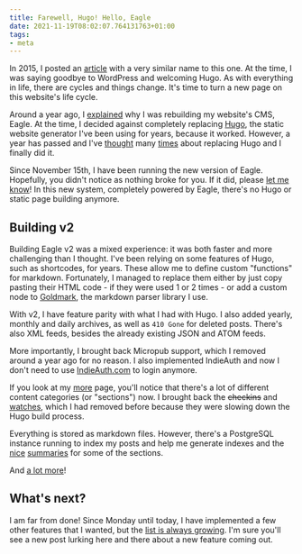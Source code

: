 ```yaml
---
title: Farewell, Hugo! Hello, Eagle
date: 2021-11-19T08:02:07.764131763+01:00
tags:
- meta
---
```


In 2015, I posted an [article](/2015/08/12/farewell-wordpress-hello-hugo) with a very similar name to this one. At the time, I was saying goodbye to WordPress and welcoming Hugo. As with everything in life, there are cycles and things change. It's time to turn a new page on this website's life cycle.

<!--more-->

Around a year ago, I [explained](/2020/10/12/rebuilding-eagle-cms) why I was rebuilding my website's CMS, Eagle. At the time, I decided against completely replacing [Hugo](http://gohugo.io/), the static website generator I've been using for years, because it worked. However, a year has passed and I've [thought](/tags/meta) many [times](/2021/02/04/is-it-time-build-cms) about replacing Hugo and I finally did it.

Since November 15th, I have been running the new version of Eagle. Hopefully, you didn't notice as nothing broke for you. If it did, please [let me know](/contact)! In this new system, completely powered by Eagle, there's no Hugo or static page building anymore.

## Building v2

Building Eagle v2 was a mixed experience: it was both faster and more challenging than I thought. I've been relying on some features of Hugo, such as shortcodes, for years. These allow me to define custom "functions" for markdown. Fortunately, I managed to replace them either by just copy pasting their HTML code - if they were used 1 or 2 times - or add a custom node to [Goldmark](https://github.com/yuin/goldmark), the markdown parser library I use.

With v2, I have feature parity with what I had with Hugo. I also added yearly, monthly and daily archives, as well as `410 Gone` for deleted posts. There's also XML feeds, besides the already existing JSON and ATOM feeds.

More importantly, I brought back Micropub support, which I removed around a year ago for no reason. I also implemented IndieAuth and now I don't need to use [IndieAuth.com](https://indieauth.com/) to login anymore.

If you look at my [more](/more) page, you'll notice that there's a lot of different content categories (or "sections") now. I brought back the ~~checkins~~ and [watches](/watches), which I had removed before because they were slowing down the Hugo build process.

Everything is stored as markdown files. However, there's a PostgreSQL instance running to index my posts and help me generate indexes and the [nice](/watches) [summaries](/readings) for some of the sections.

And [a lot more](https://github.com/hacdias/eagle/issues/34)!

## What's next?

I am far from done! Since Monday until today, I have implemented a few other features that I wanted, but the [list is always growing](https://github.com/hacdias/eagle/issues?q=is%3Aissue+is%3Aopen+sort%3Aupdated-desc). I'm sure you'll see a new post lurking here and there about a new feature coming out.
